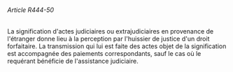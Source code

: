 ###### Article R444-50

La signification d'actes judiciaires ou extrajudiciaires en provenance de l'étranger donne lieu à la perception par l'huissier de justice d'un droit forfaitaire. La transmission qui lui est faite des actes objet de la signification est accompagnée des paiements correspondants, sauf le cas où le requérant bénéficie de l'assistance judiciaire.

